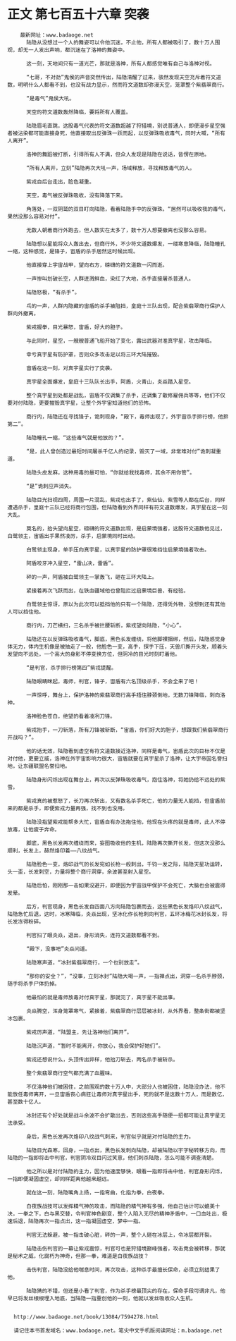# 正文 第七百五十六章 突袭
        最新网址：www.badaoge.net
          陆隐从没想过一个人的舞姿可以令他沉迷，不止他，所有人都被吸引了，数十万人围观，却无一人发出声响，都沉迷在了洛神的舞姿中。
      
          这一刻，天地间只有一道光芒，那就是洛神，所有人都感觉唯有自己与洛神对视。
      
          “七哥，不对劲”鬼侯的声音突然传出，陆隐清醒了过来，骇然发现天空充斥着符文道数，明明什么人都看不到，也没有战力显示，然而符文道数却弥漫天空，笼罩整个紫翡翠商行。
      
          “是毒气”鬼侯大吼。
      
          天空的符文道数轰然降临，要将所有人覆盖。
      
          陆隐眉毛直跳，这股毒气代表的符文道数超越了狩猎境，别说普通人，即便漫步星空强者被沾染都可能直接身死，他直接取出反弹珠一跃而起，以反弹珠吸收毒气，同时大喊，“所有人离开”。
      
          洛神的舞蹈被打断，引得所有人不满，但众人发现是陆隐在说话，皆愣在原地。
      
          “所有人离开，立刻”陆隐再次大吼一声，场域释放，寻找释放毒气的人。
      
          紫戎自后台走出，脸色凝重。
      
          天空，毒气被反弹珠吸收，没有降落下来。
      
          角落处，一双阴鹫的双目盯向陆隐，看着陆隐手中的反弹珠，“居然可以吸收我的毒气，果然没那么容易对付”。
      
          无数人朝着商行外跑去，但人数实在太多了，数十万人想要撤离也没那么容易。
      
          陆隐想以星能将众人轰出去，但商行外，不少符文道数爆发，一缕寒意降临，陆隐瞳孔一缩，这种感觉，是锋子，宙盾的杀手居然这时候出现。
      
          他直接穿上宇宙战甲，望向右方，磅礴的符文道数一闪而逝。
      
          一声惨叫划破长空，人群迸溅鲜血，染红了大地，杀手直接屠杀普通人。
      
          陆隐怒极，“有杀手”。
      
          乓的一声，人群内隐藏的宙盾的杀手被阻挡，皇庭十三队出现，配合紫翡翠商行保护人群向外撤离。
      
          紫戎握拳，目光暴怒，宙盾，好大的胆子。
      
          与此同时，星空，一艘艘普通飞船开始了变化，露出武器对准真宇星，攻击降临。
      
          幸亏真宇星有防护罩，否则众多攻击足以将三环大陆摧毁。
      
          宙盾在这一刻，对真宇星实行了突袭。
      
          真宇星全面爆发，皇庭十三队队长出手，阿盾，火青山，炎焱踏入星空。
      
          整个真宇星到处都是战乱，宙盾不仅调集了杀手，还调集了散修雇佣兵等等，他们不仅要对付陆隐，更要摧毁真宇星，让整个外宇宙知道他们的恐怖。
      
          商行内，陆隐还在寻找锋子，诡刺现身，“殿下，毒师出现了，外宇宙杀手排行榜，他排第二”。
      
          陆隐瞳孔一缩，“这些毒气就是他放的？”。
      
          “是，此人曾创造过最短时间屠杀千亿人的纪录，毁灭了一域，非常难对付”诡刺凝重道。
      
          陆隐头皮发麻，这种用毒的最可怕，“你就给我找毒师，其余不用你管”。
      
          “是”诡刺应声消失。
      
          陆隐目光扫视四周，周围一片混乱，紫戎也出手了，紫仙仙，紫雪等人都在后台，同样遭遇杀手，皇庭十三队已经将商行包围，但陆隐看到外界同样有符文道数爆发，真宇星在这一刻大乱。
      
          莫名的，抬头望向星空，磅礴的符文道数出现，是启蒙境强者，这股符文道数他见过，白鹭领主，宙盾出手果然凌厉，杀手，启蒙境同时出动。
      
          白鹭领主现身，单手压向真宇星，以真宇星的防护罩很难挡住启蒙境强者攻击。
      
          阿盾咬牙冲入星空，“雷山决，雷盾”。
      
          砰的一声，阿盾被白鹭领主一掌轰飞，砸在三环大陆上。
      
          紧接着再次飞跃而出，在铁血疆域他也曾阻拦过启蒙境巨兽，有经验。
      
          白鹭领主惊讶，原以为此次可以抵挡他的只有一个陆隐，还得凭外物，没想到还有其他人可以挡住他。
      
          商行内，刀芒横扫，三名杀手被拦腰斩断，紫戎望向陆隐，“小心”。
      
          陆隐还在以反弹珠吸收毒气，脚底，黑色长发缠绕，将他脚裸捆绑，然后，陆隐感觉身体无力，体内生机像是被抽走了一般，他脸色一变，高手，探手下压，天兽爪撕开头发，顺着头发望向不远处，一个高大的身影不停变换方位，但阴冷的目光时刻盯着他。
      
          “是判官，杀手排行榜第四”紫戎提醒。
      
          陆隐眼睛眯起，毒师，判官，锋子，宙盾有六名顶级杀手，不会全来了吧！
      
          一声惊呼，舞台上，保护洛神的紫翡翠商行高手捂住脖颈倒地，无数刀锋降临，刺向洛神。
      
          洛神脸色苍白，绝望的看着凌冽刀锋。
      
          紫戎抬手，一刀斩落，所有刀锋被斩断，“宙盾，你们好大的胆子，想跟我们紫翡翠商行开战吗？”。
      
          他的话无效，陆隐看到虚空有符文道数接近洛神，同样是毒气，宙盾此次的目标不仅是对付他，更要立威，洛神在外宇宙影响力很大，宙盾就要在真宇星杀了洛神，让大宇帝国名誉扫地，让东疆联盟名誉扫地。
      
          陆隐身形闪烁出现在舞台上，再次以反弹珠吸收毒气，抱住洛神，将她扔给不远处的紫雪。
      
          紫戎真的被惹怒了，长刀再次斩出，又有数名杀手死亡，他的力量无人能挡，但宙盾前来的都是杀手，即便紫戎力量再强，找不到也没用。
      
          陆隐没指望紫戎能帮多大忙，宙盾自有办法拖住他，他现在头疼的就是毒师，此人不停放毒，让他疲于奔命。
      
          脚底，黑色长发再次缠绕而来，妄图吸收他的生机，陆隐再次撕开长发，但这次没那么顺利，长发上，赫然烙印着——八纹战气。
      
          陆隐脸色一变，烙印战气的长发宛如长枪一般刺出，千钧一发之际，陆隐天星功运转，头一歪，长发刺空，力量将整个商行洞穿，余波甚至射入星空。
      
          陆隐后怕，刚刚那一击如果没避开，即便因为宇宙战甲保护不会死亡，大脑也会被震得发晕。
      
          后方，判官现身，黑色长发自四面八方向陆隐包裹而去，这些黑色长发烙印八纹战气，陆隐急忙后退，这时，冰寒降临，炎焱出现，坚冰化作长枪刺向判官，五环冰梅花冰封长发，将长发冻得粉碎。
      
          判官扫了眼炎焱，退出，身形消失，连符文道数都看不到。
      
          “殿下，没事吧”炎焱问道。
      
          陆隐寒声道，“冰封紫翡翠商行，一个也别放走”。
      
          “那你的安全？”，“没事，立刻冰封”陆隐大喝一声，一指禅点出，洞穿一名杀手脖颈，随手将杀手尸体扔掉。
      
          他最怕的就是毒师放毒对付真宇星，那就完了，真宇星不能出事。
      
          炎焱腾空，浑身笼罩寒气，紧接着，紫翡翠商行层层被冰封，从外界看，整条街都被坚冰包裹。
      
          紫戎厉声道，“陆盟主，先让洛神他们离开”。
      
          陆隐沉声道，“暂时不能离开，你放心，我会保护好她们”。
      
          紫戎还想说什么，头顶传出异样，他抬刀斩去，两名杀手被斩杀。
      
          整个紫翡翠商行空气都充满了血腥味。
      
          不仅洛神他们被困住，之前围观的数十万人中，大部分人也被困住，陆隐没办法，他不能放任毒师离开，一旦宙盾丧心病狂让毒师对真宇星出手，死的就不是这数十万人，而是数亿，甚至数十亿人。
      
          冰封还有个好处就是战斗余波不会扩散出去，否则这些高手随便一招都可能让真宇星无法承受。
      
          身后，黑色长发再次烙印八纹战气刺来，判官似乎就是对付陆隐的主力。
      
          陆隐目光森寒，回身，一指点出，黑色长发刺向陆隐，却被陆隐以宇字秘转移方向，而陆隐的一指即将击中判官，判官阴冷双目闪过笑意，他们刺杀陆隐，怎么可能不调查清楚。
      
          他之所以是对付陆隐的主力，因为他速度够快，眼看一指即将击中他，判官身形闪烁，一指即便凝固虚空，却同样距离他越来越远。
      
          就在这一刻，陆隐嘴角上扬，一指弯曲，化指为拳，白夜拳。
      
          白夜族战技可以发挥精气神的攻击，而陆隐的精气神有多强，他自己估计可以媲美十决，一拳之下，白与黑交替，令判官神色剧变，整个人陷入无尽的精神矛盾中，一口血吐出，极速后退，陆隐再次一指点出，这一指凝固虚空，梦中一指。
      
          判官无法躲避，被一指击破心脏，砰的一声，整个人砸在冰层上，令冰层都开裂。
      
          陆隐击伤判官的一幕让紫戎震惊，判官可也是狩猎境巅峰强者，攻击竟会被转移，那就是秘术之威，化腐朽为神奇，但那一拳，难道是白夜族战技？
      
          击伤判官，陆隐没给他喘息时间，再次攻击，这种杀手最擅长保命，必须立刻结果了他。
      
          陆隐猜的不错，但还是小看了判官，作为杀手榜最顶尖的存在，保命手段可谓非凡，他早已将发丝根根埋入地底，当陆隐一指重创他的一刻，他就以发丝吸收众人生机。
      
      
      http://www.badaoge.net/book/13084/7594278.html
      
      请记住本书首发域名：www.badaoge.net。笔尖中文手机版阅读网址：m.badaoge.net